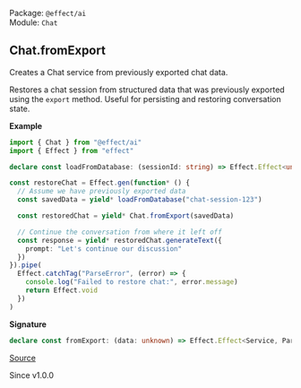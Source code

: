 Package: `@effect/ai`<br />
Module: `Chat`<br />

## Chat.fromExport

Creates a Chat service from previously exported chat data.

Restores a chat session from structured data that was previously exported
using the `export` method. Useful for persisting and restoring conversation
state.

**Example**

```ts
import { Chat } from "@effect/ai"
import { Effect } from "effect"

declare const loadFromDatabase: (sessionId: string) => Effect.Effect<unknown>

const restoreChat = Effect.gen(function* () {
  // Assume we have previously exported data
  const savedData = yield* loadFromDatabase("chat-session-123")

  const restoredChat = yield* Chat.fromExport(savedData)

  // Continue the conversation from where it left off
  const response = yield* restoredChat.generateText({
    prompt: "Let's continue our discussion"
  })
}).pipe(
  Effect.catchTag("ParseError", (error) => {
    console.log("Failed to restore chat:", error.message)
    return Effect.void
  })
)
```

**Signature**

```ts
declare const fromExport: (data: unknown) => Effect.Effect<Service, ParseError, LanguageModel.LanguageModel>
```

[Source](https://github.com/Effect-TS/effect/tree/main/packages/ai/ai/src/Chat.ts#L535)

Since v1.0.0